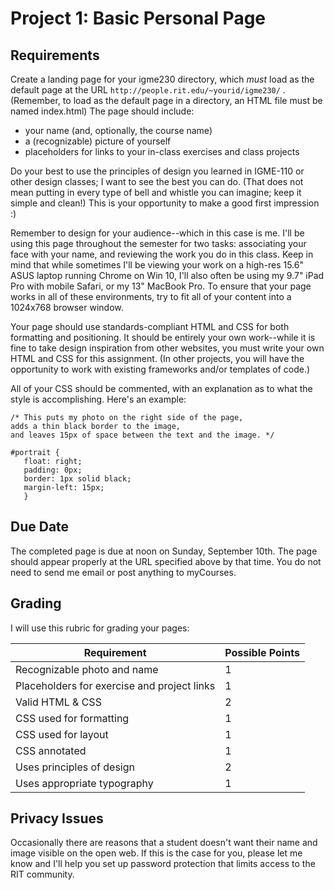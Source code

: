 # Project 1: Basic Personal Page

## Requirements
Create a landing page for your igme230 directory, which *must* load as the default page at the URL `http://people.rit.edu/~yourid/igme230/` . (Remember, to load as the default page in a directory, an HTML file must be named index.html) The page should include:
- your name (and, optionally, the course name)
- a (recognizable) picture of yourself
- placeholders for links to your in-class exercises and class projects

Do your best to use the principles of design you learned in IGME-110 or other design classes; I want to see the best you can do. (That does not mean putting in every type of bell and whistle you can imagine; keep it simple and clean!) This is your opportunity to make a good first impression :) 

Remember to design for your audience--which in this case is me. I'll be using this page throughout the semester for two tasks: associating your face with your name, and reviewing the work you do in this class. Keep in mind that while sometimes I'll be viewing your work on a high-res 15.6" ASUS laptop running Chrome on Win 10, I'll also often be using my 9.7" iPad Pro with mobile Safari, or my 13" MacBook Pro. To ensure that your page works in all of these environments, try to fit all of your content into a 1024x768 browser window. 

Your page should use standards-compliant HTML and CSS for both formatting and positioning. It should be entirely your own work--while it is fine to take design inspiration from other websites, you must write your own HTML and CSS for this assignment. (In other projects, you will have the opportunity to work with existing frameworks and/or templates of code.) 

All of your CSS should be commented, with an explanation as to what the style is accomplishing. Here's an example:

```
/* This puts my photo on the right side of the page, 
adds a thin black border to the image, 
and leaves 15px of space between the text and the image. */

#portrait {
   float: right;
   padding: 0px;
   border: 1px solid black;
   margin-left: 15px;
   }
```

## Due Date
The completed page is due at noon on Sunday, September 10th. The page should appear properly at the URL specified above by that time. You do not need to send me email or post anything to myCourses.

## Grading
I will use this rubric for grading your pages:

Requirement | Possible Points |
----------- | --------------- |
Recognizable photo and name | 1 |
Placeholders for exercise and project links | 1 |
Valid HTML & CSS | 2 |
CSS used for formatting | 1 |
CSS used for layout | 1 |
CSS annotated | 1 |
Uses principles of design | 2 |
Uses appropriate typography | 1 |

## Privacy Issues
Occasionally there are reasons that a student doesn't want their name and image visible on the open web. If this is the case for you, please let me know and I'll help you set up password protection that limits access to the RIT community. 
